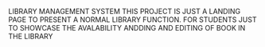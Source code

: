 LIBRARY MANAGEMENT SYSTEM
THIS PROJECT IS JUST A LANDING PAGE TO PRESENT A NORMAL LIBRARY FUNCTION.
FOR STUDENTS JUST TO SHOWCASE THE AVALABILITY ANDDING AND EDITING OF BOOK IN THE LIBRARY
